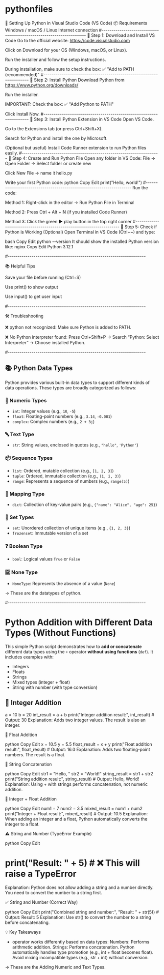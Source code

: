 # pythonfiles
🐍 Setting Up Python in Visual Studio Code (VS Code)
📦 Requirements
Windows / macOS / Linux
Internet connection
#----------------------------------------------------------------------
🔽 Step 1: Download and Install VS Code
Go to the official website: https://code.visualstudio.com

Click on Download for your OS (Windows, macOS, or Linux).

Run the installer and follow the setup instructions.

During installation, make sure to check the box:
✅ "Add to PATH (recommended)"
#----------------------------------------------------------------------
🔽 Step 2: Install Python
Download Python from https://www.python.org/downloads/

Run the installer.

IMPORTANT: Check the box:
✅ "Add Python to PATH"

Click Install Now.
#----------------------------------------------------------------------
🔌 Step 3: Install Python Extension in VS Code
Open VS Code.

Go to the Extensions tab (or press Ctrl+Shift+X).

Search for Python and install the one by Microsoft.

(Optional but useful) Install Code Runner extension to run Python files easily.
#----------------------------------------------------------------------
📝 Step 4: Create and Run Python File
Open any folder in VS Code:
File → Open Folder → Select folder or create new

Click New File → name it hello.py

Write your first Python code:
python
Copy
Edit
print("Hello, world!")
#----------------------------------------------------------------------
Run the code:

Method 1: Right-click in the editor → Run Python File in Terminal

Method 2: Press Ctrl + Alt + N (if you installed Code Runner)

Method 3: Click the green ▶️ play button in the top right corner
#----------------------------------------------------------------------
🧪 Step 5: Check if Python is Working (Optional)
Open Terminal in VS Code (Ctrl+~) and type:

bash
Copy
Edit
python --version
It should show the installed Python version like:
nginx
Copy
Edit
Python 3.12.1

#----------------------------------------------------------------------

📚 Helpful Tips

Save your file before running (Ctrl+S)

Use print() to show output

Use input() to get user input

#----------------------------------------------------------------------

🛠️ Troubleshooting

❌ python not recognized: Make sure Python is added to PATH.

❌ No Python interpreter found: Press Ctrl+Shift+P → Search “Python: Select Interpreter” → Choose installed Python.

#----------------------------------------------------------------------

## 📚 Python Data Types

Python provides various built-in data types to support different kinds of data operations. These types are broadly categorized as follows:

### 🔢 Numeric Types
- `int`: Integer values (e.g., `10`, `-5`)
- `float`: Floating-point numbers (e.g., `3.14`, `-0.001`)
- `complex`: Complex numbers (e.g., `2 + 3j`)

### 🔤 Text Type
- `str`: String values, enclosed in quotes (e.g., `"hello"`, `'Python'`)

### 📦 Sequence Types
- `list`: Ordered, mutable collection (e.g., `[1, 2, 3]`)
- `tuple`: Ordered, immutable collection (e.g., `(1, 2, 3)`)
- `range`: Represents a sequence of numbers (e.g., `range(5)`)

### 📘 Mapping Type
- `dict`: Collection of key-value pairs (e.g., `{"name": "Alice", "age": 25}`)

### 🔘 Set Types
- `set`: Unordered collection of unique items (e.g., `{1, 2, 3}`)
- `frozenset`: Immutable version of a set

### ❓ Boolean Type
- `bool`: Logical values `True` or `False`

### 🈳 None Type
- `NoneType`: Represents the absence of a value (`None`)
  
-> These are the datatypes of python.

#----------------------------------------------------------------------

# Python Addition with Different Data Types (Without Functions)

This simple Python script demonstrates how to **add or concatenate** different data types using the `+` operator **without using functions** (`def`). It includes examples with:
- Integers
- Floats
- Strings
- Mixed types (integer + float)
- String with number (with type conversion)

## 🔢 Integer Addition

a = 10
b = 20
int_result = a + b
print("Integer addition result:", int_result)  # Output: 30
Explanation: Adds two integer values. The result is also an integer.

🌊 Float Addition

python
Copy
Edit
x = 10.5
y = 5.5
float_result = x + y
print("Float addition result:", float_result)  # Output: 16.0
Explanation: Adds two floating-point numbers. The result is a float.

🧵 String Concatenation

python
Copy
Edit
str1 = "Hello, "
str2 = "World!"
string_result = str1 + str2
print("String addition result:", string_result)  # Output: Hello, World!
Explanation: Using + with strings performs concatenation, not numeric addition.

🔀 Integer + Float Addition

python
Copy
Edit
num1 = 7
num2 = 3.5
mixed_result = num1 + num2
print("Integer + Float result:", mixed_result)  # Output: 10.5
Explanation: When adding an integer and a float, Python automatically converts the integer to a float.

⚠️ String and Number (TypeError Example)

python
Copy
Edit
# print("Result: " + 5)  # ❌ This will raise a TypeError
Explanation: Python does not allow adding a string and a number directly. You need to convert the number to a string first.

✅ String and Number (Correct Way)

python
Copy
Edit
print("Combined string and number:", "Result: " + str(5))  # Output: Result: 5
Explanation: Use str() to convert the number to a string before concatenating.

💡 Key Takeaways

+ operator works differently based on data types:
Numbers: Performs arithmetic addition.
Strings: Performs concatenation.
Python automatically handles type promotion (e.g., int + float becomes float).
Avoid mixing incompatible types (e.g., str + int) without conversion.

-> These are the Adding Numeric and Text Types.